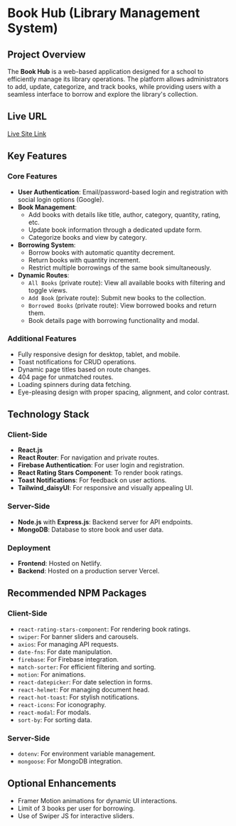 # Book Hub (Library Management System)

## Project Overview
The **Book Hub** is a web-based application designed for a school to efficiently manage its library operations. The platform allows administrators to add, update, categorize, and track books, while providing users with a seamless interface to borrow and explore the library's collection.

## Live URL
[Live Site Link](https://book-hub-library.netlify.app/) 

## Key Features

### Core Features
- **User Authentication**: Email/password-based login and registration with social login options (Google).
- **Book Management**:
  - Add books with details like title, author, category, quantity, rating, etc.
  - Update book information through a dedicated update form.
  - Categorize books and view by category.
- **Borrowing System**:
  - Borrow books with automatic quantity decrement.
  - Return books with quantity increment.
  - Restrict multiple borrowings of the same book simultaneously.
- **Dynamic Routes**:
  - `All Books` (private route): View all available books with filtering and toggle views.
  - `Add Book` (private route): Submit new books to the collection.
  - `Borrowed Books` (private route): View borrowed books and return them.
  - Book details page with borrowing functionality and modal.

### Additional Features
- Fully responsive design for desktop, tablet, and mobile.
- Toast notifications for CRUD operations.
- Dynamic page titles based on route changes.
- 404 page for unmatched routes.
- Loading spinners during data fetching.
- Eye-pleasing design with proper spacing, alignment, and color contrast.



## Technology Stack

### Client-Side
- **React.js**
- **React Router**: For navigation and private routes.
- **Firebase Authentication**: For user login and registration.
- **React Rating Stars Component**: To render book ratings.
- **Toast Notifications**: For feedback on user actions.
- **Tailwind_daisyUI**: For responsive and visually appealing UI.

### Server-Side
- **Node.js** with **Express.js**: Backend server for API endpoints.
- **MongoDB**: Database to store book and user data.

### Deployment
- **Frontend**: Hosted on Netlify.
- **Backend**: Hosted on a production server Vercel.


## Recommended NPM Packages

### Client-Side
- `react-rating-stars-component`: For rendering book ratings.
- `swiper`: For banner sliders and carousels.
- `axios`: For managing API requests.
- `date-fns`: For date manipulation.
- `firebase`: For Firebase integration.
- `match-sorter`: For efficient filtering and sorting.
- `motion`: For animations.
- `react-datepicker`: For date selection in forms.
- `react-helmet`: For managing document head.
- `react-hot-toast`: For stylish notifications.
- `react-icons`: For iconography.
- `react-modal`: For modals.
- `sort-by`: For sorting data.

### Server-Side
- `dotenv`: For environment variable management.
- `mongoose`: For MongoDB integration.

## Optional Enhancements
- Framer Motion animations for dynamic UI interactions.
- Limit of 3 books per user for borrowing.
- Use of Swiper JS for interactive sliders.